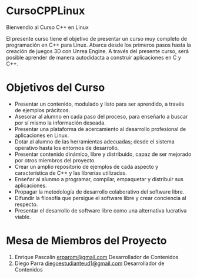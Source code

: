 CursoCPPLinux
=============

Bienvendio al Curso C++ en Linux

El presente curso tiene el objetivo de presentar un curso muy completo de programación en C++ para Linux.
Abarca desde los primeros pasos hasta la creación de juegos 3D con Unrea Engine.
A través del presente curso, será posible aprender de manera autodidacta a construir aplicaciones en C y C++.


Objetivos del Curso
===================

 * Presentar un contenido, modulado y listo para ser aprendido, a través de ejemplos prácitcos.
 * Asesorar al alumno en cada paso del proceso, para enseñarlo a buscar por sí mismo la información deseada.
 * Presentar una plataforma de acercamiento al desarrollo profesional de aplicaciones en Linux.
 * Dotar al alumno de las herramientas adecuadas; desde el sistema operativo hasta los entornos de desarrollo.
 * Presentar contenido dinámico, libre y distribuido, capaz de ser mejorado por otros miembros del proyecto.
 * Crear un amplio repositorio de ejemplos de cada aspecto y característica de C++ y las librerías utilizadas.
 * Enseñar al alunmo a programar, compilar, empaquetar y distribuir sus aplicaciones.
 * Propagar la metodología de desarrollo colaborativo del software libre.
 * Difundir la filosofía que persigue el software libre y crear conciencia al respecto.
 * Presentar el desarrollo de software libre como una alternativa lucrativa viable.


Mesa de Miembros del Proyecto
=============================

 1. Enrique Pascalin <erparom@gmail.com> Desarrollador de Contenidos
 2. Diego Parra <diegoestudianteud1@gmail.com> Desarrollador de Contenidos




